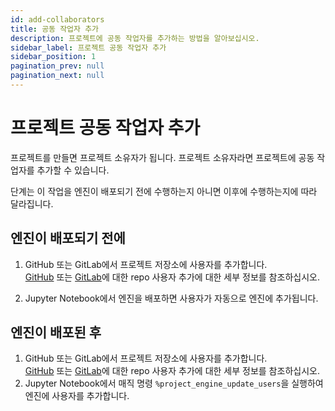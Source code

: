 ```yaml
---
id: add-collaborators
title: 공동 작업자 추가
description: 프로젝트에 공동 작업자를 추가하는 방법을 알아보십시오.
sidebar_label: 프로젝트 공동 작업자 추가
sidebar_position: 1
pagination_prev: null
pagination_next: null
---
```


# 프로젝트 공동 작업자 추가

프로젝트를 만들면 프로젝트 소유자가 됩니다. 프로젝트 소유자라면 프로젝트에 공동 작업자를 추가할 수 있습니다. 

단계는 이 작업을 엔진이 배포되기 전에 수행하는지 아니면 이후에 수행하는지에 따라 달라집니다.


## 엔진이 배포되기 전에

1. GitHub 또는 GitLab에서 프로젝트 저장소에 사용자를 추가합니다.<br/>
[GitHub](https://docs.github.com/en/repositories/managing-your-repositorys-settings-and-features/managing-repository-settings/managing-teams-and-people-with-access-to-your-repository) 또는 [GitLab](https://docs.gitlab.com/ee/user/project/members/#add-users-to-a-project)에 대한 repo 사용자 추가에 대한 세부 정보를 참조하십시오.

2. Jupyter Notebook에서 엔진을 배포하면 사용자가 자동으로 엔진에 추가됩니다.


## 엔진이 배포된 후

1. GitHub 또는 GitLab에서 프로젝트 저장소에 사용자를 추가합니다.<br/>
[GitHub](https://docs.github.com/en/repositories/managing-your-repositorys-settings-and-features/managing-repository-settings/managing-teams-and-people-with-access-to-your-repository) 또는 [GitLab](https://docs.gitlab.com/ee/user/project/members/#add-users-to-a-project)에 대한 repo 사용자 추가에 대한 세부 정보를 참조하십시오.
2. Jupyter Notebook에서 매직 명령 `%project_engine_update_users`을 실행하여 엔진에 사용자를 추가합니다.

